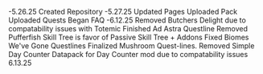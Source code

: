 -5.26.25
Created Repository
-5.27.25
Updated Pages 
Uploaded Pack
Uploaded Quests
Began FAQ
-6.12.25
Removed Butchers Delight due to compatability issues with Totemic
Finished Ad Astra Questline
Removed Pufferfish Skill Tree is favor of Passive Skill Tree + Addons
Fixed Biomes We've Gone Questlines
Finalized Mushroom Quest-lines.
Removed Simple Day Counter Datapack for Day Counter mod due to compatability issues
6.13.25
